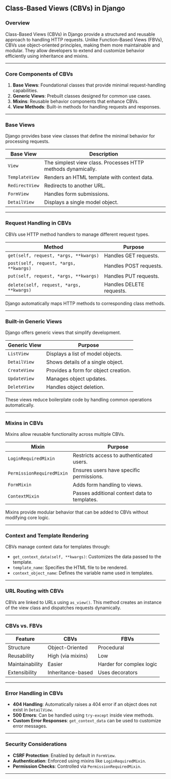 ## Class-Based Views (CBVs) in Django  

### Overview  
Class-Based Views (CBVs) in Django provide a structured and reusable approach to handling HTTP requests. Unlike Function-Based Views (FBVs), CBVs use object-oriented principles, making them more maintainable and modular. They allow developers to extend and customize behavior efficiently using inheritance and mixins.

---

### **Core Components of CBVs**  
1. **Base Views**: Foundational classes that provide minimal request-handling capabilities.  
2. **Generic Views**: Prebuilt classes designed for common use cases.  
3. **Mixins**: Reusable behavior components that enhance CBVs.  
4. **View Methods**: Built-in methods for handling requests and responses.

---

### **Base Views**  
Django provides base view classes that define the minimal behavior for processing requests.

| Base View | Description |
|-----------|------------|
| `View` | The simplest view class. Processes HTTP methods dynamically. |
| `TemplateView` | Renders an HTML template with context data. |
| `RedirectView` | Redirects to another URL. |
| `FormView` | Handles form submissions. |
| `DetailView` | Displays a single model object. |

---

### **Request Handling in CBVs**  
CBVs use HTTP method handlers to manage different request types.

| Method | Purpose |
|--------|---------|
| `get(self, request, *args, **kwargs)` | Handles GET requests. |
| `post(self, request, *args, **kwargs)` | Handles POST requests. |
| `put(self, request, *args, **kwargs)` | Handles PUT requests. |
| `delete(self, request, *args, **kwargs)` | Handles DELETE requests. |

Django automatically maps HTTP methods to corresponding class methods.

---

### **Built-in Generic Views**  
Django offers generic views that simplify development.

| Generic View | Purpose |
|-------------|---------|
| `ListView` | Displays a list of model objects. |
| `DetailView` | Shows details of a single object. |
| `CreateView` | Provides a form for object creation. |
| `UpdateView` | Manages object updates. |
| `DeleteView` | Handles object deletion. |

These views reduce boilerplate code by handling common operations automatically.

---

### **Mixins in CBVs**  
Mixins allow reusable functionality across multiple CBVs.

| Mixin | Purpose |
|-------|---------|
| `LoginRequiredMixin` | Restricts access to authenticated users. |
| `PermissionRequiredMixin` | Ensures users have specific permissions. |
| `FormMixin` | Adds form handling to views. |
| `ContextMixin` | Passes additional context data to templates. |

Mixins provide modular behavior that can be added to CBVs without modifying core logic.

---

### **Context and Template Rendering**  
CBVs manage context data for templates through:  
- `get_context_data(self, **kwargs)`: Customizes the data passed to the template.  
- `template_name`: Specifies the HTML file to be rendered.  
- `context_object_name`: Defines the variable name used in templates.

---

### **URL Routing with CBVs**  
CBVs are linked to URLs using `as_view()`. This method creates an instance of the view class and dispatches requests dynamically.

---

### **CBVs vs. FBVs**  
| Feature | CBVs | FBVs |
|---------|------|------|
| Structure | Object-Oriented | Procedural |
| Reusability | High (via mixins) | Low |
| Maintainability | Easier | Harder for complex logic |
| Extensibility | Inheritance-based | Uses decorators |

---

### **Error Handling in CBVs**  
- **404 Handling**: Automatically raises a 404 error if an object does not exist in `DetailView`.  
- **500 Errors**: Can be handled using `try-except` inside view methods.  
- **Custom Error Responses**: `get_context_data` can be used to customize error messages.

---

### **Security Considerations**  
- **CSRF Protection**: Enabled by default in `FormView`.  
- **Authentication**: Enforced using mixins like `LoginRequiredMixin`.  
- **Permission Checks**: Controlled via `PermissionRequiredMixin`.

---
